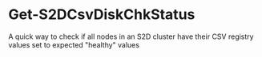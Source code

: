 # Get-S2DCsvDiskChkStatus
A quick way to check if all nodes in an S2D cluster have their CSV registry values set to expected "healthy" values
